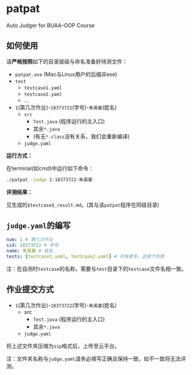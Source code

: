 # patpat

Auto Judger for BUAA-OOP Course

## 如何使用

请**严格按照**如下的目录层级与命名准备好待测文件：

- `patpat.exe` (Mac与Linux用户的后缀非exe)
- `test`
  - `testcase1.yaml`
  - `testcase2.yaml`
  - ...
- `1`(第几次作业)-`18373722`(学号)-`朱英豪`(姓名)
  - `src`
    - `Test.java` (程序运行的主入口)
    - 其余`*.java`
    - (有无`*.class`没有关系，我们会重新编译)
  - `judge.yaml`

**运行方式：**

在terminal(如cmd)中运行如下命令：

```bash
./patpat -judge 1-18373722-朱英豪
```

**评测结果：**

见生成的`$testcase$_result.md`。(其与该`patpat`程序在同级目录)

## `judge.yaml`的编写

```yaml
num: 1 # 第几次作业
sid: 18373722 # 学号
name: 朱英豪 # 姓名
tests: [testcase1.yaml, testcase2.yaml] # 可有更多，这是个列表
```

注：在自测时`testcase`的名称，需要与`test`目录下的`testcase`文件名相一致。

## 作业提交方式

- `1`(第几次作业)-`18373722`(学号)-`朱英豪`(姓名)
  - src
    - `Test.java` (程序运行的主入口)
    - 其余`*.java`
  - `judge.yaml`

将上述文件夹压缩为`zip`格式后，上传至云平台。

注：文件夹名称与`judge.yaml`请务必填写正确且保持一致，如不一致将无法评测。
